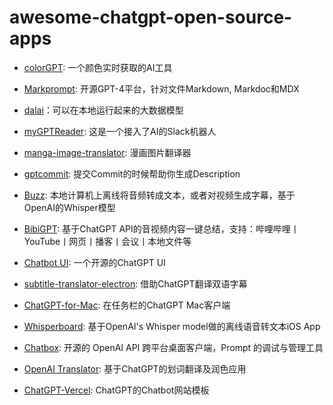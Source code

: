 # awesome-chatgpt-open-source-apps

- [colorGPT](https://github.com/sonnylazuardi/colorGPT): 一个颜色实时获取的AI工具

- [Markprompt](https://github.com/motifland/markprompt): 开源GPT-4平台，针对文件Markdown, Markdoc和MDX

- [dalai](https://github.com/cocktailpeanut/dalai)：可以在本地运行起来的大数据模型

- [myGPTReader](https://github.com/madawei2699/myGPTReader): 这是一个接入了AI的Slack机器人

- [manga-image-translator](https://github.com/zyddnys/manga-image-translator): 漫画图片翻译器

- [gptcommit](https://github.com/zurawiki/gptcommit): 提交Commit的时候帮助你生成Description

- [Buzz](https://github.com/chidiwilliams/buzz): 本地计算机上离线将音频转成文本，或者对视频生成字幕，基于OpenAI的Whisper模型

- [BibiGPT](https://github.com/JimmyLv/BibiGPT): 基于ChatGPT API的音视频内容一键总结，支持：哔哩哔哩丨YouTube丨网页丨播客丨会议丨本地文件等

- [Chatbot UI](https://github.com/mckaywrigley/chatbot-ui): 一个开源的ChatGPT UI

- [subtitle-translator-electron](https://github.com/gnehs/subtitle-translator-electron): 借助ChatGPT翻译双语字幕

- [ChatGPT-for-Mac](https://github.com/ryngonzalez/ChatGPT-for-Mac): 在任务栏的ChatGPT Mac客户端

- [Whisperboard](https://github.com/Saik0s/Whisperboard): 基于OpenAI's Whisper model做的离线语音转文本iOS App

- [Chatbox](https://github.com/Bin-Huang/chatbox): 开源的 OpenAI API 跨平台桌面客户端，Prompt 的调试与管理工具

- [OpenAI Translator](https://github.com/yetone/openai-translator): 基于ChatGPT的划词翻译及润色应用

- [ChatGPT-Vercel](https://github.com/ourongxing/chatgpt-vercel): ChatGPT的Chatbot网站模板